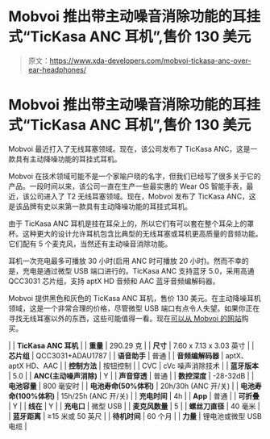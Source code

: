 # Mobvoi 推出带主动噪音消除功能的耳挂式“TicKasa ANC 耳机”,售价 130 美元

> 原文：<https://www.xda-developers.com/mobvoi-tickasa-anc-over-ear-headphones/>

# Mobvoi 推出带主动噪音消除功能的耳挂式“TicKasa ANC 耳机”,售价 130 美元

Mobvoi 最近打入了无线耳塞领域。现在，该公司发布了 TicKasa ANC，这是一款具有主动降噪功能的耳挂式耳机。

Mobvoi 在技术领域可能不是一个家喻户晓的名字，但我们已经写了很多关于它的产品。一段时间以来，该公司一直在生产一些最实惠的 Wear OS 智能手表，最近，该公司进入了 T2 无线耳塞领域。现在，Mobvoi 发布了 TicKasa ANC，这是该品牌有史以来第一款具有主动降噪功能的耳挂式耳机。

由于 TicKasa ANC 耳机是挂在耳朵上的，所以它们有可以套在整个耳朵上的罩杯。这种更大的设计允许耳机包含比典型的无线耳塞或耳机更高质量的音频功能。它们配有 5 个麦克风，当然还有主动噪音消除功能。

耳机一次充电最多可播放 30 小时(启用 ANC 时可播放 20 小时)。然而不幸的是，充电是通过微型 USB 端口进行的。TicKasa ANC 支持蓝牙 5.0，采用高通 QCC3031 芯片组，支持 aptX HD 音频和 AAC 蓝牙音频编解码器。

Mobvoi 提供黑色和灰色的 TicKasa ANC 耳机，售价 130 美元。在主动降噪耳机领域，这是一个非常合理的价格，尽管微型 USB 端口有点令人失望。如果你正在寻找无线耳塞以外的东西，这些可能值得一看。现在[可以从 Mobvoi 的网站](https://www.mobvoi.com/us/pages/headphonesanc)购买。

|  | **TicKasa ANC 耳机** |
| **重量** | 290.29 克 |
| **尺寸** | 7.60 x 7.13 x 3.03 英寸 |
| **芯片组** | QCC3031+ADAU1787 |
| **语音助手** | 普通 |
| **音频编解码器** | aptX、aptX HD、AAC |
| **控制方法** | 按钮控制 |
| CVC | cVc 噪声消除技术 |
| **蓝牙版本** | 5.0 |
| **ANC(主动噪声消除)** | Y |
| **声音穿透** | 普通 |
| **数控深度** | -28-32dB |
| **电池容量** | 800 毫安时 |
| **电池寿命(50%体积)** | 20h/30h (ANC 开/关) |
| **电池寿命(100%体积)** | 15h/25h (ANC 开/关) |
| **充电时间** | 4h |
| **App** | 普通 |
| **可折叠** | Y |
| **线在** | Y |
| **充电口** | 微型 USB |
| **麦克风数量** | 5 |
| **螺丝刀直径** | 40 毫米 |
| **蓝牙距离** | ≥15 米或 50 英尺 |
| **待机时间** | 60 个月 |
| **力量** | 锂电池或微型 USB 电缆 |